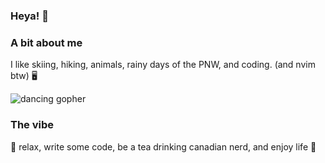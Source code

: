 ### Heya! 👋

### A bit about me
I like skiing, hiking, animals, rainy days of the PNW, and coding. (and nvim btw) 🖥️

![dancing gopher](https://gist.github.com/GeekTree0101/05d338bb59109fc71871711c6fa49377#file-dancing-gopher-gif.gif)

### The vibe
:panda_face: relax, write some code, be a tea drinking canadian nerd, and enjoy life 🍵
